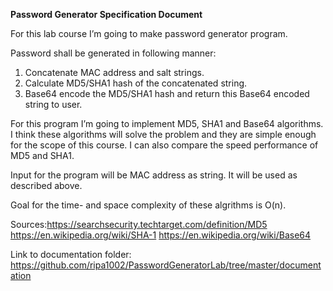 ﻿
**Password Generator Specification Document**

For this lab course I’m going to make password generator program.

Password shall be generated in following manner:

1. Concatenate MAC address and salt strings.
2. Calculate MD5/SHA1 hash of the concatenated string.
3. Base64 encode the MD5/SHA1 hash and return this Base64 encoded string to user.

For this program I’m going to implement MD5, SHA1 and Base64 algorithms. I think these algorithms will solve the problem and they are simple enough for the scope of this course. I can also compare the speed performance of MD5 and SHA1.

Input for the program will be MAC address as string. It will be used as described above.

Goal for the time- and space complexity of these algrithms is O(n).


Sources:https://searchsecurity.techtarget.com/definition/MD5
	https://en.wikipedia.org/wiki/SHA-1
	https://en.wikipedia.org/wiki/Base64

Link to documentation folder: https://github.com/ripa1002/PasswordGeneratorLab/tree/master/documentation
